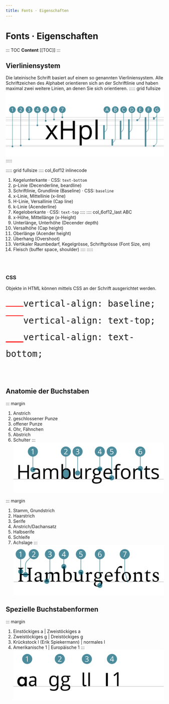 ```yaml
---
title: Fonts · Eigenschaften
---
```

# Fonts · Eigenschaften

::: TOC
**Content**
[[TOC]]
:::
<div class='header'></div>


## Vierliniensystem

Die lateinische Schrift basiert auf einem so genannten Vierliniensystem. Alle Schriftzeichen des Alphabet orientieren sich an der Schriftlinie und haben maximal zwei weitere Linien, an denen Sie sich orientieren.
::::: grid fullsize
![Font anatomy](./img/anatomy/SVG/font-lines.svg)
:::::


::::: grid fullsize
:::: col_6of12 inlinecode
1. Kegelunterkante · CSS: `text-bottom`
2. p-Linie (Decenderline, beardline)
3. Schriftlinie, Grundlinie (Baseline) · CSS: `baseline`
4. x-Linie, Mittellinie (x-line)
5. H-Linie, Versallinie (Cap line)
6. k-Linie (Acenderline)
7. Kegeloberkante · CSS: `text-top`
::::
:::: col_6of12_last ABC
1. x-Höhe, Mittellänge (x-Height)
2. Unterlänge, Unterhöhe (Decender depth)
3. Versalhöhe (Cap height)
4. Oberlänge (Acender height)
5. Überhang (Overshoot)
6. Vertikaler Raumbedarf, Kegelgrösse, Schriftgrösse (Font Size, em)
7. Fleisch (buffer space, shoulder)
::::
:::::

<br>
<br>

<style>
.inlinebox {
  width: 2em;
  height: 0.1em;
  background-color: red;
  display: inline-block;
  -webkit-print-color-adjust: exact;
}
.big-anatomy {
  font-size: 2em;
  line-height: 1.9;
}
.big-anatomy code {
  font-size: inherit;
}
</style>

### CSS
Objekte in HTML können mittels CSS an der Schrift ausgerichtet werden.


<div class="big-anatomy">
  <code><span class="inlinebox" style=""></span>vertical-align: baseline; </code>
  <code><span class="inlinebox" style="vertical-align: text-top"></span>vertical-align: text-top; </code>
  <code><span class="inlinebox" style="vertical-align: text-bottom"></span>vertical-align: text-bottom; </code>
</div>
<br>
<br>
<br>

<div class='header'></div>

## Anatomie der Buchstaben

::: margin
1. Anstrich
2. geschlossener Punze
3. offener Punze
4. Ohr, Fähnchen
5. Abstrich
6. Schulter
:::
![Font anatomy](./img/anatomy/SVG/font-anatomy-01.svg)

::: margin
1. Stamm, Grundstrich
2. Haarstrich
3. Serife
4. Anstrich/Dachansatz
5. Halbserife
6. Schleife
7. Achslage
:::
![Font anatomy](./img/anatomy/SVG/font-anatomy-02.svg)


## Spezielle Buchstabenformen

::: margin
1. Einstöckiges a | Zweistöckiges a
2. Zweistöckiges g | Dreistöckiges g
3. Krückstock l (Erik Spiekermann) | normales l
4. Amerikanische 1 | Europäische 1
:::
![Font anatomy](./img/anatomy/SVG/font-character-forms.svg)
